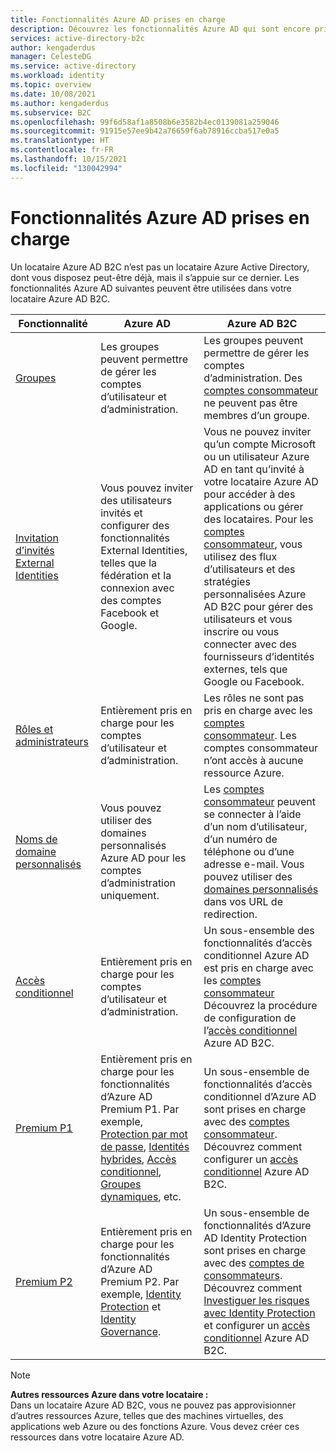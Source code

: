 ```yaml
---
title: Fonctionnalités Azure AD prises en charge
description: Découvrez les fonctionnalités Azure AD qui sont encore prises en charge dans Azure AD B2C.
services: active-directory-b2c
author: kengaderdus
manager: CelesteDG
ms.service: active-directory
ms.workload: identity
ms.topic: overview
ms.date: 10/08/2021
ms.author: kengaderdus
ms.subservice: B2C
ms.openlocfilehash: 99f6d58af1a8508b6e3582b4ec0139081a259046
ms.sourcegitcommit: 91915e57ee9b42a76659f6ab78916ccba517e0a5
ms.translationtype: HT
ms.contentlocale: fr-FR
ms.lasthandoff: 10/15/2021
ms.locfileid: "130042994"
---
```

# <a name="supported-azure-ad-features"></a>Fonctionnalités Azure AD prises en charge

Un locataire Azure AD B2C n’est pas un locataire Azure Active Directory, dont vous disposez peut-être déjà, mais il s’appuie sur ce dernier. Les fonctionnalités Azure AD suivantes peuvent être utilisées dans votre locataire Azure AD B2C.

|Fonctionnalité  |Azure AD  | Azure AD B2C |
|---------|---------|---------|
| [Groupes](../active-directory/fundamentals/active-directory-groups-create-azure-portal.md) | Les groupes peuvent permettre de gérer les comptes d’utilisateur et d’administration.| Les groupes peuvent permettre de gérer les comptes d’administration. Des [comptes consommateur](user-overview.md#consumer-user) ne peuvent pas être membres d’un groupe. |
| [Invitation d’invités External Identities](../active-directory//external-identities/add-users-administrator.md)| Vous pouvez inviter des utilisateurs invités et configurer des fonctionnalités External Identities, telles que la fédération et la connexion avec des comptes Facebook et Google. | Vous ne pouvez inviter qu’un compte Microsoft ou un utilisateur Azure AD en tant qu’invité à votre locataire Azure AD pour accéder à des applications ou gérer des locataires. Pour les [comptes consommateur](user-overview.md#consumer-user), vous utilisez des flux d’utilisateurs et des stratégies personnalisées Azure AD B2C pour gérer des utilisateurs et vous inscrire ou vous connecter avec des fournisseurs d’identités externes, tels que Google ou Facebook. |
| [Rôles et administrateurs](../active-directory/fundamentals/active-directory-users-assign-role-azure-portal.md)| Entièrement pris en charge pour les comptes d’utilisateur et d’administration. | Les rôles ne sont pas pris en charge avec les [comptes consommateur](user-overview.md#consumer-user). Les comptes consommateur n’ont accès à aucune ressource Azure.|
| [Noms de domaine personnalisés](../active-directory/fundamentals/add-custom-domain.md) |  Vous pouvez utiliser des domaines personnalisés Azure AD pour les comptes d’administration uniquement. | Les [comptes consommateur](user-overview.md#consumer-user) peuvent se connecter à l’aide d’un nom d’utilisateur, d’un numéro de téléphone ou d’une adresse e-mail. Vous pouvez utiliser des [domaines personnalisés](custom-domain.md) dans vos URL de redirection.|
| [Accès conditionnel](../active-directory/conditional-access/overview.md) | Entièrement pris en charge pour les comptes d’utilisateur et d’administration. | Un sous-ensemble des fonctionnalités d’accès conditionnel Azure AD est pris en charge avec les [comptes consommateur](user-overview.md#consumer-user) Découvrez la procédure de configuration de l’[accès conditionnel](conditional-access-user-flow.md) Azure AD B2C.|
| [Premium P1](https://azure.microsoft.com/pricing/details/active-directory) | Entièrement pris en charge pour les fonctionnalités d’Azure AD Premium P1. Par exemple, [Protection par mot de passe](../active-directory/authentication/concept-password-ban-bad.md), [Identités hybrides](../active-directory/hybrid/whatis-hybrid-identity.md), [Accès conditionnel](../active-directory/roles/permissions-reference.md#), [Groupes dynamiques](../active-directory/enterprise-users/groups-create-rule.md), etc. | Un sous-ensemble de fonctionnalités d’accès conditionnel d’Azure AD sont prises en charge avec des [comptes consommateur](user-overview.md#consumer-user). Découvrez comment configurer un [accès conditionnel](conditional-access-user-flow.md) Azure AD B2C.|
| [Premium P2](https://azure.microsoft.com/pricing/details/active-directory/) | Entièrement pris en charge pour les fonctionnalités d’Azure AD Premium P2. Par exemple, [Identity Protection](../active-directory/identity-protection/overview-identity-protection.md) et [Identity Governance](../active-directory/governance/identity-governance-overview.md).  | Un sous-ensemble de fonctionnalités d’Azure AD Identity Protection sont prises en charge avec des [comptes de consommateurs](user-overview.md#consumer-user). Découvrez comment [Investiguer les risques avec Identity Protection](identity-protection-investigate-risk.md) et configurer un [accès conditionnel](conditional-access-user-flow.md) Azure AD B2C. |

> [!NOTE]
> **Autres ressources Azure dans votre locataire :** <br>Dans un locataire Azure AD B2C, vous ne pouvez pas approvisionner d’autres ressources Azure, telles que des machines virtuelles, des applications web Azure ou des fonctions Azure. Vous devez créer ces ressources dans votre locataire Azure AD.